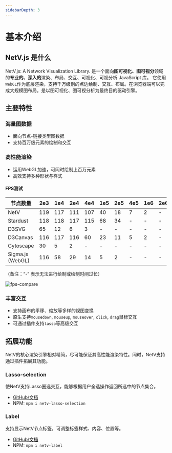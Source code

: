 ```yaml
---
sidebarDepth: 3
---
```

# 基本介绍

## NetV.js 是什么

NetV.js: A Network Visualization Library.
是一个面向**图可视化、图可视分**领域的**专业的、深入的**渲染、布局、交互、可视化、可视分析 JavaScript 库。
它使用`WebGL`作为底层渲染，支持千万级别的点边绘制、交互、布局。在浏览器端可以完成大规模图布局。是以图可视化、图可视分析为最终目的驱动引擎。

## 主要特性

### 海量图数据

* 面向节点-链接类型图数据
* 支持百万级元素的绘制和交互

### 高性能渲染

* 运用WebGL加速，可同时绘制上百万元素
* 高效支持多种形状与样式

#### FPS测试


| 节点数量 | 2e3 | 1e4 | 2e4 | 4e4 | 1e5 | 2e5 | 4e5 | 1e6 | 2e6 |
| --- | --- | --- | --- | --- | --- | --- | --- | --- | --- |
NetV |	119 |	117 |	111 |	107 |	40 |	18 |	7 |	2 | -
Stardust |	118	| 118 |	117 |	115 |	68 |	34 | - | - | -		
D3SVG |	65 |	12 |	6 |	3 | - | - | -	| - | -
D3Canvas |	116 |	117 |	116 |	60 |	23 |	11 |	5 |	2 | -
Cytoscape |	30 |	5 |	2			| - | - | -	| - | -	| -
Sigma.js (WebGL) |	116 |	58 |	29 |	14 |	5 |	2 | - | - | -

（备注：“-” 表示无法进行绘制或绘制时间过长）

<img :src="$withBase('/fps-compare-white.png')" alt="fps-compare">

### 丰富交互

* 支持画布的平移、缩放等多样的视图变换
* 原生支持`mousedown`, `mouseup`, `mouseover`, `click`, `drag`鼠标交互
* 可通过插件支持`lasso`等高级交互

## 拓展功能

NetV的核心渲染引擎相对精简，尽可能保证其高性能渲染特性。同时，NetV支持通过插件拓展其功能。

### Lasso-selection

使NetV支持Lasso圈选交互，能够根据用户全选操作返回所选中的节点集合。

* [GitHub/文档](https://github.com/ZJUVAG/NetV-lasso-selection)
* NPM: `npm i netv-lasso-selection`

### Label

支持显示NetV节点标签，可调整标签样式、内容、位置等。

* [GitHub/文档](https://github.com/ZJUVAG/NetV-label)
* NPM: `npm i netv-label`

<!-- ### 布局

-   多种图布局支持
-   服务器端计算 -->

<!-- ### 可视化

-   可视化组件

### 可视分析

-   可视分析套件 -->